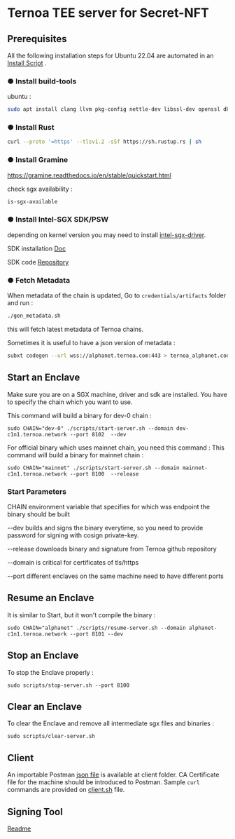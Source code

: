 # Ternoa TEE server for Secret-NFT

## Prerequisites

All the following installation steps for Ubuntu 22.04 are automated in an [Install Script](./install.sh) .

### ● Install build-tools

ubuntu :  

```bash
sudo apt install clang llvm pkg-config nettle-dev libssl-dev openssl dkms
```

### ● Install Rust

```bash
curl --proto '=https' --tlsv1.2 -sSf https://sh.rustup.rs | sh
```

### ● Install Gramine

<https://gramine.readthedocs.io/en/stable/quickstart.html>

check sgx availability :

```bash
is-sgx-available
```

### ● Install Intel-SGX SDK/PSW

depending on kernel version you may need to install [intel-sgx-driver](https://github.com/intel/linux-sgx-driver).

SDK installation [Doc](https://download.01.org/intel-sgx/latest/linux-latest/docs/Intel_SGX_SW_Installation_Guide_for_Linux.pdf)

SDK code [Repository](https://github.com/intel/linux-sgx)

### ● Fetch Metadata

When metadata of the chain is updated, Go to ```credentials/artifacts``` folder and run :

```bash
./gen_metadata.sh
```

this will fetch latest metadata of Ternoa chains.

Sometimes it is useful to have a json version of metadata :

```bash
subxt codegen --url wss://alphanet.ternoa.com:443 > ternoa_alphanet.code
```

## Start an Enclave

Make sure you are on a SGX machine, driver and sdk are installed.
You have to specify the chain which you want to use.

This command will build a binary for dev-0 chain :

```shell
sudo CHAIN="dev-0" ./scripts/start-server.sh --domain dev-c1n1.ternoa.network --port 8102  --dev
```

For official binary which uses mainnet chain, you need this command :
This command will build a binary for mainnet chain :

```shell
sudo CHAIN="mainnet" ./scripts/start-server.sh --domain mainnet-c1n1.ternoa.network --port 8100  --release
```

### Start Parameters

 CHAIN         environment variable that specifies for which wss endpoint the binary should be built

 --dev         builds and signs the binary everytime, so you need to provide password for signing with cosign private-key.

 --release     downloads binary and signature from Ternoa github
 repository

 --domain      is critical for certificates of tls/https

 --port        different enclaves on the same machine need to have
 different ports

## Resume an Enclave

It is similar to Start, but it won't compile the binary :

```shell
sudo CHAIN="alphanet" ./scripts/resume-server.sh --domain alphanet-c1n1.ternoa.network --port 8101 --dev
```

## Stop an Enclave

To stop the Enclave properly :

```shell
sudo scripts/stop-server.sh --port 8100
```

## Clear an Enclave

To clear the Enclave and remove all intermediate sgx files and binaries :

```shell
sudo scripts/clear-server.sh
```

## Client

An importable Postman [json file](./client/postman.json) is available at client folder. CA Certificate file for the machine should be introduced to Postman.
Sample ```curl``` commands are provided on [client.sh](./client/client.sh) file.

## Signing Tool

[Readme](./toolds/README.md)
